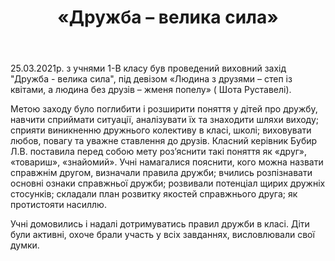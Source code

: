 ﻿---
title: «Дружба – велика сила»
---

25.03.2021р. з учнями 1-В класу був проведений виховний захід "Дружба - велика сила", під девізом «Людина з друзями – степ із квітами, а людина без друзів – жменя попелу» ( Шота Руставелі).

Метою заходу було поглибити і розширити поняття у дітей про дружбу, навчити сприймати ситуації, аналізувати їх та знаходити шляхи виходу; сприяти виникненню дружнього колективу в класі, школі; виховувати любов, повагу та уважне ставлення до друзів. Класний керівник Бубир Л.В. поставила перед собою мету роз’яснити такі поняття як «друг», «товариш», «знайомий». Учні намагалися пояснити, кого можна назвати справжнім другом, визначали правила дружби; вчились розпізнавати основні ознаки справжньої дружби; розвивали потенціал щирих дружніх стосунків; складали план розвитку якостей справжнього друга; як протистояти насиллю.

Учні домовились і надалі дотримуватись правил дружби в класі. Діти були активні, охоче брали участь у всіх завданнях, висловлювали свої думки.

<slideshow />

